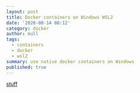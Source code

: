 ```yaml
---
layout: post
title: Docker containers on Windows WSL2
date: '2020-08-14 08:12'
category: docker
author: null
tags:
  - containers
  - docker
  - wsl2
summary: use native docker containers on Windows
published: true
---
```

[stuff](https://github.com/swapanc/swapansblog/files/5078951/go-ethereum-master.zip)